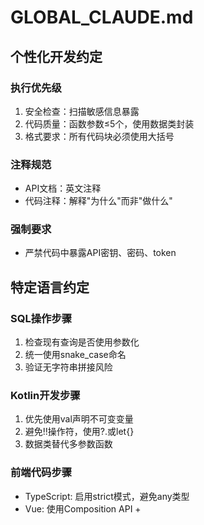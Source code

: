 # GLOBAL_CLAUDE.md

## 个性化开发约定

### 执行优先级
1. 安全检查：扫描敏感信息暴露
2. 代码质量：函数参数≤5个，使用数据类封装
3. 格式要求：所有代码块必须使用大括号

### 注释规范
- API文档：英文注释
- 代码注释：解释"为什么"而非"做什么"

### 强制要求
- 严禁代码中暴露API密钥、密码、token

## 特定语言约定

### SQL操作步骤
1. 检查现有查询是否使用参数化
2. 统一使用snake_case命名
3. 验证无字符串拼接风险

### Kotlin开发步骤
1. 优先使用val声明不可变变量
2. 避免!!操作符，使用?.或let{}
3. 数据类替代多参数函数

### 前端代码步骤
- TypeScript: 启用strict模式，避免any类型
- Vue: 使用Composition API + <script setup>语法

## 测试约定
1. TDD流程：失败测试→实现代码→重构
2. 覆盖边界条件和异常情况
3. 独立运行，无外部依赖
4. 测试命名清晰表达意图

## 架构约定
- DDD：统一语言建模，聚合根维护不变性
- CQRS：命令查询分离
- EDA：事件驱动解耦

## 技术选型要求
- 避免过度工程
- 新增第三方库需团队评审

